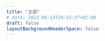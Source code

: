 ```yaml
---
title: "主题"
# date: 2022-06-13T20:55:37+01:00
draft: false
layoutBackgroundHeaderSpace: false
---
```



